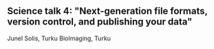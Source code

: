## Science talk 4: "Next-generation file formats, version control, and publishing your data"
Junel Solis, Turku BioImaging, Turku
